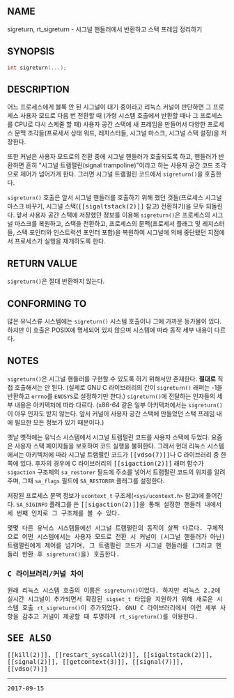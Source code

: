 ## NAME

sigreturn, rt_sigreturn - 시그널 핸들러에서 반환하고 스택 프레임 정리하기

## SYNOPSIS

```c
int sigreturn(...);
```

## DESCRIPTION

어느 프로세스에게 블록 안 된 시그널이 대기 중이라고 리눅스 커널이 판단하면 그 프로세스 사용자 모드로 다음 번 전환할 때 (가령 시스템 호출에서 반환할 때나 그 프로세스를 CPU로 다시 스케줄 할 때) 사용자 공간 스택에 새 프레임을 만들어서 다양한 프로세스 문맥 조각들(프로세서 상태 워드, 레지스터들, 시그널 마스크, 시그널 스택 설정)을 저장한다.

또한 커널은 사용자 모드로의 전환 중에 시그널 핸들러가 호출되도록 하고, 핸들러가 반환하면 흔히 "시그널 트램펄린(signal trampoline)"이라고 하는 사용자 공간 코드 조각으로 제어가 넘어가게 한다. 그러면 시그널 트램펄린 코드에서 `sigreturn()`을 호출한다.

`sigreturn()` 호출은 앞서 시그널 핸들러를 호출하기 위해 했던 것들(프로세스 시그널 마스크 바꾸기, 시그널 스택(<tt>[[sigaltstack(2)]]</tt> 참고) 전환하기)을 모두 되돌린다. 앞서 사용자 공간 스택에 저장했던 정보를 이용해 `sigreturn()`은 프로세스의 시그널 마스크를 복원하고, 스택을 전환하고, 프로세스의 문맥(프로세서 플래그 및 레지스터들, 스택 포인터와 인스트럭션 포인터 포함)을 복원하여 시그널에 의해 중단됐던 지점에서 프로세스가 실행을 재개하도록 한다.

## RETURN VALUE

`sigreturn()`은 절대 반환하지 않는다.

## CONFORMING TO

많은 유닉스류 시스템에는 `sigreturn()` 시스템 호출이나 그에 가까운 등가물이 있다. 하지만 이 호출은 POSIX에 명세되어 있지 않으며 시스템에 따라 동작 세부 내용이 다르다.

## NOTES

`sigreturn()`은 시그널 핸들러를 구현할 수 있도록 하기 위해서만 존재한다. **절대로** 직접 호출해서는 안 된다. (실제로 GNU C 라이브러리의 간이 `sigreturn()` 래퍼는 -1을 반환하고 `errno`를 `ENOSYS`로 설정하기만 한다.) `sigreturn()`에 전달하는 인자들의 세부 내용은 아키텍처에 따라 다르다. (x86-64 같은 일부 아키텍처에서는 `sigreturn()`이 아무 인자도 받지 않는다. 앞서 커널이 사용자 공간 스택에 만들었던 스택 프레임 내에 필요한 모든 정보가 있기 때문이다.)

옛날 옛적에는 유닉스 시스템에서 시그널 트램펄린 코드를 사용자 스택에 두었다. 요즘은 사용자 스택 페이지들을 보호하여 코드 실행을 불허한다. 그래서 현대 리눅스 시스템에서는 아키텍처에 따라 시그널 트램펄린 코드가 <tt>[[vdso(7)]]</tt>나 C 라이브러리 중 한쪽에 있다. 후자의 경우에 C 라이브러리의 <tt>[[sigaction(2)]]</tt> 래퍼 함수가 `sigaction` 구조체의 `sa_restorer` 필드에 주소를 넣어서 트램펄린 코드의 위치를 알려 주며, 그때 `sa_flags` 필드에 `SA_RESTORER` 플래그를 설정한다.

저장된 프로세스 문맥 정보가 `ucontext_t` 구조체(`<sys/ucontext.h>` 참고)에 들어간다. `SA_SIGINFO` 플래그를 쓴 <tt>[[sigaction(2)]]<tt>을 통해 설정한 핸들러 내에서 세 번째 인자로 그 구조체를 볼 수 있다.

몇몇 다른 유닉스 시스템들에선 시그널 트램펄린의 동작이 살짝 다르다. 구체적으로 어떤 시스템에서는 사용자 모드로 전환 시 커널이 (시그널 핸들러가 아닌) 트램펄린에게 제어를 넘기며, 그 트램펄린 코드가 시그널 핸들러를 (그리고 핸들러 반환 후 `sigreturn()`을) 호출한다.

### C 라이브러리/커널 차이

원래 리눅스 시스템 호출의 이름은 `sigreturn()`이었다. 하지만 리눅스 2.2에 실시간 시그널이 추가되면서 확장된 `sigset_t` 타입을 지원하기 위해 새로운 시스템 호출 `rt_sigreturn()`이 추가되었다. GNU C 라이브러리에서 이런 세부 사항을 감추고 커널이 제공할 때 투명하게 `rt_sigreturn()`를 이용한다.

## SEE ALSO

<tt>[[kill(2)]]</tt>, <tt>[[restart_syscall(2)]]</tt>, <tt>[[sigaltstack(2)]]</tt>, <tt>[[signal(2)]]</tt>, <tt>[[getcontext(3)]]</tt>, <tt>[[signal(7)]]</tt>, <tt>[[vdso(7)]]</tt>

----

2017-09-15

